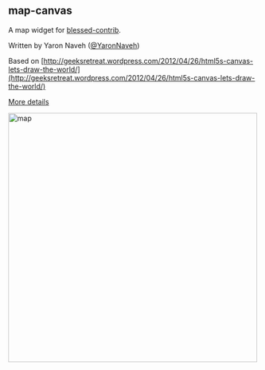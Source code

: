 ## map-canvas

A map widget for [blessed-contrib](https://github.com/yaronn/blessed-contrib).


Written by Yaron Naveh ([@YaronNaveh](http://twitter.com/YaronNaveh))


Based on [http://geeksretreat.wordpress.com/2012/04/26/html5s-canvas-lets-draw-the-world/](http://geeksretreat.wordpress.com/2012/04/26/html5s-canvas-lets-draw-the-world/)

[More details](https://github.com/yaronn/blessed-contrib)


<img src="./docs/images/map.gif" alt="map" width="500">